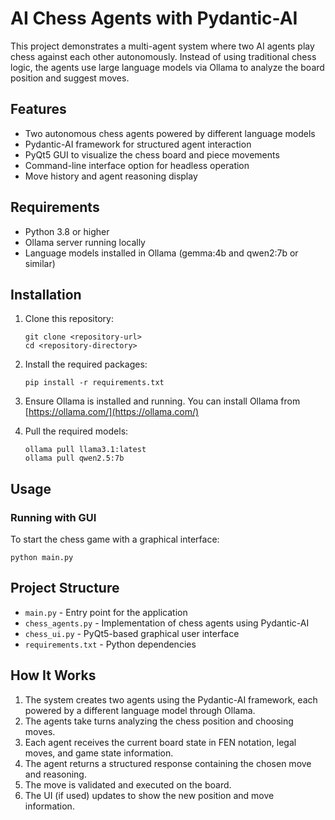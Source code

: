 # AI Chess Agents with Pydantic-AI

This project demonstrates a multi-agent system where two AI agents play chess against each other autonomously. Instead of using traditional chess logic, the agents use large language models via Ollama to analyze the board position and suggest moves.

## Features

- Two autonomous chess agents powered by different language models
- Pydantic-AI framework for structured agent interaction
- PyQt5 GUI to visualize the chess board and piece movements
- Command-line interface option for headless operation
- Move history and agent reasoning display

## Requirements

- Python 3.8 or higher
- Ollama server running locally
- Language models installed in Ollama (gemma:4b and qwen2:7b or similar)

## Installation

1. Clone this repository:
   ```
   git clone <repository-url>
   cd <repository-directory>
   ```

2. Install the required packages:
   ```
   pip install -r requirements.txt
   ```

3. Ensure Ollama is installed and running. You can install Ollama from [https://ollama.com/](https://ollama.com/)

4. Pull the required models:
   ```
   ollama pull llama3.1:latest
   ollama pull qwen2.5:7b
   ```

## Usage

### Running with GUI

To start the chess game with a graphical interface:

```
python main.py
```

## Project Structure

- `main.py` - Entry point for the application
- `chess_agents.py` - Implementation of chess agents using Pydantic-AI
- `chess_ui.py` - PyQt5-based graphical user interface
- `requirements.txt` - Python dependencies

## How It Works

1. The system creates two agents using the Pydantic-AI framework, each powered by a different language model through Ollama.
2. The agents take turns analyzing the chess position and choosing moves.
3. Each agent receives the current board state in FEN notation, legal moves, and game state information.
4. The agent returns a structured response containing the chosen move and reasoning.
5. The move is validated and executed on the board.
6. The UI (if used) updates to show the new position and move information.
